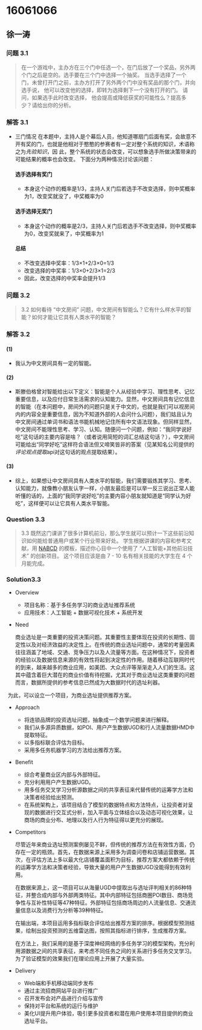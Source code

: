 # 16061066 
## 徐一涛
### 问题 3.1

> 在一个游戏中，主办方在三个门中任选一个，在门后放了一个奖品，另外两个门之后是空的。选手要在三个门中选择一个抽奖。 当选手选择了一个门，未曾打开门之前，主办方打开了另外两个门中没有奖品的那个门，并向选手说， 他可以改变他的选择，即转为选择剩下一个没有打开的门。 请问，如果选手此时改变选择， 他会提高或降低获奖的可能性么？提高多少？请给出你的分析。

### 解答 3.1

* 三门情况
    在本题中，主持人是个幕后人员，他知道哪扇门后面有奖，会故意不开有奖的门，也就是他相对于憨憨的参赛者有一定对整个系统的知识，术语称之为*先验知识*，因     此，整个系统的状态会改变，可以想象选手所做决策带来的可能结果的概率也会改变。
    下面分为两种情况讨论该问题：
  #### 选手选择有奖门
  * 本身这个动作的概率是1/3，主持人关门后若选手不改变选择，则中奖概率为1，改变奖就没了，中奖概率为0
  #### 选手选择无奖门
  * 本身这个动作的概率是2/3，主持人关门后若选手不改变选择，则中奖概率为0，改变奖就来了，中奖概率为1
  #### 总结
  * 不改变选择中奖率：1/3×1+2/3×0=1/3
  * 改变选择的中奖率：1/3×0+2/3×1=2/3
  * 因此，改变选择的中奖率会提升1/3

### 问题 3.2

> 3.2 如何看待 “中文房间” 问题，中文房间有智能么？它有什么样水平的智能？如何才能让它具有人类水平的智能？

### 解答 3.2

#### (1)
* 我认为中文房间具有一定的智能。
#### (2)
* 斯滕伯格曾对智能给出以下定义：智能是个人从经验中学习、理性思考、记忆重要信息，以及应付日常生活需求的认知能力。显然，中文房间具有记忆信息的智能（在本问题中，房间外的问题只是关于中文的，也就是我们可以视房间内的内容全是重要信息，因为不知道外部的人会问什么问题），我们姑且认为中文房间通过单词书和语法书能机械地记住所有中文语法现象。但同样显然，中文房间不能理性思考、学习、认知。随便问一个问题，例如：“我同学说好吃”这句话的主要内容是啥？（或者说用简短的词汇总结这句话？），中文房间可能给出“同学好吃”这样符合语法但又啼笑皆非的答案（见某知名公司提供的*评论观点提取*api对这句话的观点提取结果）。
#### (3)
* 综上，如果想让中文房间具有人类水平的智能，我们需要锻炼其学习、思考、认知能力，就像教小朋友认字一样，小朋友最后是可以举一反三说出正常人能听懂的话的，上面的“我同学说好吃”的主要内容小朋友就知道是“同学认为好吃”，这样便可以让它具有人类水平智能。
  

### Question 3.3

> 3.3 既然这门课讲了很多计算机前沿，那么学生就可以预计一下这些前沿知识如何能给普通用户或某个行业带来好处。 学生根据讲课的内容和参考文献，用 [NABCD](https://www.cnblogs.com/xinz/archive/2010/12/01/1893323.html) 的模板，描述你心目中一个使用了 “人工智能+其他前沿技术” 的创新项目。 这个项目应该是由 7 - 10 名有相关技能的大学生在 4 个月能完成。 

### Solution3.3

* Overview

  * 项目名称：基于多任务学习的商业选址推荐系统
  * 应用技术：人工智能 + 数据可视化技术 + 系统开发

* Need

  商业选址是一类重要的投资决策问题。其重要性主要体现在投资的长期性、固定性以及对经济效益的决定性上。在传统的商业选址问题中，通常的考量因素往往涵盖了地域、交通、竞争压力以及人流量等方面。在这种情况下，投资者的经验以及数据信息来源的有效性将起到决定性的作用。随着移动互联网时代的到来，越来越多的商业应用，如美团、大众点评等渐渐走入人们的生活。这其中蕴含着巨大潜在的商业价值有待挖掘，尤其对于商业选址这类重要的问题而言，数据所提供的参考信息已然成为大数据时代的选址利器。

​	为此，可以设立一个项目，为商业选址提供推荐方案。

* Approach
  * 将连锁品牌的投资选址问题，抽象成一个数学问题来进行解释。
  * 我们从多源异质数据，如POI、用户产生数据UGD和行人流量数据HMD中提取特征。
  * 以多指标联合评估为目标。
  * 采用多任务机器学习的方法给出推荐方案。

* Benefit
  * 综合考量商业区内部与外部特征。
  * 充分利用用户产生数据UGD。
  * 用多任务交叉学习分析源数据之间的共享表征来代替传统的运筹学方法和决策者经验给出预测。
  * 在系统架构上，该项目结合了模型的数据特点和方法特点，让投资者对呈现的数据进行交互式分析，加入平面与立体结合以及动态可视化效果，让商场的商业分布、地理以及行人行为特征得以更充分的展现。

* Competitors

  尽管近年来商业选址预测案例屡见不鲜，但传统的推荐方法在有效性方面，仍存在一定的瓶颈。首先，在数据来源上采用多为调查问卷和店铺运营数据。其次，在评估方法上多以最大化店铺覆盖面积为目标，推荐方案大都依赖于传统的运筹学方法和决策者经验，导致大量的用户产生数据UGD没能得到有效利用。

  在数据来源上，这一项目可以从海量UGD中提取出与选址评判相关的86种特征，并整合成内部与外部两类特征。其中内部特征包括商圈POI数目、商场竞争性与互补性特征等47种特征。外部特征包括商场周边的人流量信息、交通流量信息以及消费行为分析等39种特征。

  在输出端，本项目运用多指标联合评估给出推荐方案的排序。根据模型预测结果，绘制出投资预测的五维雷达图，按照其指标进行排序，生成推荐方案。

  在方法上，我们采用的是基于深度神经网络的多任务学习的模型架构，充分利用源数据之间的共享表征，来考虑不同任务之间的关系进行多任务交叉学习。为了验证模型的效果我们在理论应用上开展了大量实验。

* Delivery
  * Web端和手机移动端同步发布
  * 通过主流招商网站平台进行推广
  * 召开发布会对产品进行介绍与宣传
  * 保持对平台和系统的运行与维护
  * 美化UI提升用户体验，吸引更多投资者和潜在用户使用本项目提供的商业选址平台。
